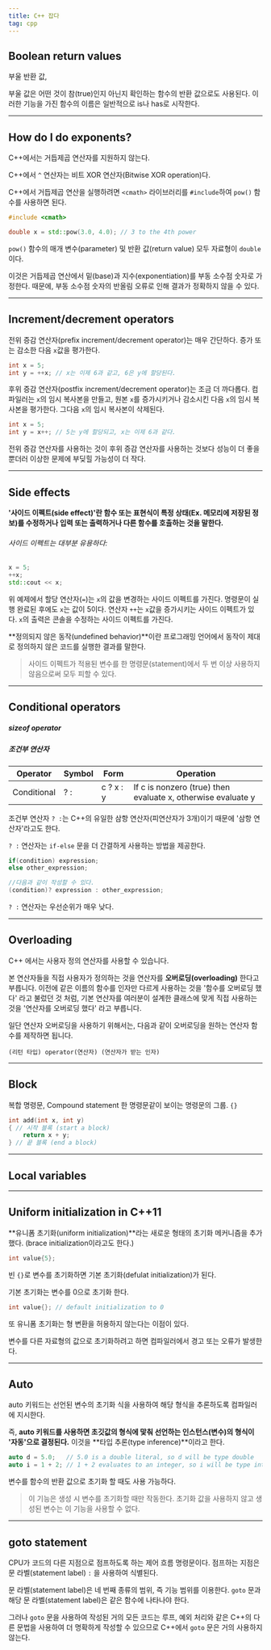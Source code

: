 ```yaml
---
title: C++ 잡다
tag: cpp
---
```






## Boolean return values

부울 반환 값,

부울 값은 어떤 것이 참(true)인지 아닌지 확인하는 함수의 반환 값으로도 사용된다. 이러한 기능을 가진 함수의 이름은 일반적으로 is나 has로 시작한다.

---

## How do I do exponents?

C++에서는 거듭제곱 연산자를 지원하지 않는다.

C++에서 `^` 연산자는 비트 XOR 연산자(Bitwise XOR operation)다. 

C++에서 거듭제곱 연산을 실행하려면 `<cmath>` 라이브러리를 `#include`하여 `pow()` 함수를 사용하면 된다.

```cpp
#include <cmath>

double x = std::pow(3.0, 4.0); // 3 to the 4th power
```

`pow()` 함수의 매개 변수(parameter) 및 반환 값(return value) 모두 자료형이 `double`이다. 

이것은 거듭제곱 연산에서 밑(base)과 지수(exponentiation)를 부동 소수점 숫자로 가정한다. 때문에, 부동 소수점 숫자의 반올림 오류로 인해 결과가 정확하지 않을 수 있다.

---

## Increment/decrement operators

전위 증감 연산자(prefix increment/decrement operator)는 매우 간단하다. 증가 또는 감소한 다음 `x`값을 평가한다.

```cpp
int x = 5;
int y = ++x; // x는 이제 6과 같고, 6은 y에 할당된다.
```

후위 증감 연산자(postfix increment/decrement operator)는 조금 더 까다롭다. 컴파일러는 `x`의 임시 복사본을 만들고, 원본 `x`를 증가시키거나 감소시킨 다음 `x`의 임시 복사본을 평가한다. 그다음 `x`의 임시 복사본이 삭제된다.

```cpp
int x = 5;
int y = x++; // 5는 y에 할당되고, x는 이제 6과 같다.
```

전위 증감 연산자를 사용하는 것이 후위 증감 연산자를 사용하는 것보다 성능이 더 좋을뿐더러 이상한 문제에 부딪힐 가능성이 더 작다.



---

## Side effects

**'사이드 이펙트(side effect)'란 함수 또는 표현식이 특정 상태(Ex. 메모리에 저장된 정보)를 수정하거나 입력 또는 출력하거나 다른 함수를 호출하는 것을 말한다.**

###### 사이드 이펙트는 대부분 유용하다:

```cpp
x = 5;
++x;
std::cout << x;
```

위 예제에서 할당 연산자(`=`)는 `x`의 값을 변경하는 사이드 이펙트를 가진다. 명령문이 실행 완료된 후에도 `x`는 값이 5이다. 연산자 `++`는 `x`값을 증가시키는 사이드 이펙트가 있다. `x`의 출력은 콘솔을 수정하는 사이드 이펙트를 가진다.

**정의되지 않은 동작(undefined behavior)**이란 프로그래밍 언어에서 동작이 제대로 정의하지 않은 코드를 실행한 결과를 말한다.

> 사이드 이펙트가 적용된 변수를 한 명령문(statement)에서 두 번 이상 사용하지 않음으로써 모두 피할 수 있다.

---

## Conditional operators

##### sizeof operator

##### 조건부 연산자

| Operator    | Symbol | Form      | Operation                                                    |
| ----------- | ------ | --------- | ------------------------------------------------------------ |
| Conditional | ? :    | c ? x : y | If c is nonzero (true) then evaluate x, otherwise evaluate y |

조건부 연산자 `? :`는 C++의 유일한 삼항 연산자(피연산자가 3개)이기 때문에 '삼항 연산자'라고도 한다.

`? :` 연산자는 `if-else` 문을 더 간결하게 사용하는 방법을 제공한다.

```cpp
if(condition) expression;
else other_expression;

//다음과 같이 작성할 수 있다.
(condition)? expression : other_expression;
```

`? :` 연산자는 우선순위가 매우 낮다.

---

## Overloading

C++ 에서는 사용자 정의 연산자를 사용할 수 있습니다. 

본 연산자들을 직접 사용자가 정의하는 것을 연산자를 **오버로딩(overloading)** 한다고 부릅니다. 이전에 같은 이름의 함수를 인자만 다르게 사용하는 것을 '함수를 오버로딩 했다' 라고 불렀던 것 처럼, 기본 연산자를 여러분이 설계한 클래스에 맞게 직접 사용하는 것을 '연산자를 오버로딩 했다' 라고 부릅니다.

일단 연산자 오버로딩을 사용하기 위해서는, 다음과 같이 오버로딩을 원하는 연산자 함수를 제작하면 됩니다.

```
(리턴 타입) operator(연산자) (연산자가 받는 인자)
```

---

## Block

복합 명령문, Compound statement 한 명령문같이 보이는 명령문의 그룹. `{}`

```cpp
int add(int x, int y) 
{ // 시작 블록 (start a block) 
	return x + y; 
} // 끝 블록 (end a block)
```

---

## Local variables

---

## Uniform initialization in C++11

**유니폼 초기화(uniform initialization)**라는 새로운 형태의 초기화 메커니즘을 추가했다. (brace initialization이라고도 한다.)

```cpp
int value{5};
```

빈 `{}`로 변수를 초기화하면 기본 초기화(defulat initialization)가 된다. 

기본 초기화는 변수를 0으로 초기화 한다.

```cpp
int value{}; // default initialization to 0
```

또 유니폼 초기화는 형 변환을 허용하지 않는다는 이점이 있다. 

변수를 다른 자료형의 값으로 초기화하려고 하면 컴파일러에서 경고 또는 오류가 발생한다.

---

## Auto

auto 키워드는 선언된 변수의 초기화 식을 사용하여 해당 형식을 추론하도록 컴파일러에 지시한다.

즉, **auto 키워드를 사용하면 초깃값의 형식에 맟춰 선언하는 인스턴스(변수)의 형식이 '자동'으로 결정된다.** 이것을 **타입 추론(type inference)**이라고 한다.

```cpp
auto d = 5.0;   // 5.0 is a double literal, so d will be type double
auto i = 1 + 2; // 1 + 2 evaluates to an integer, so i will be type int
```

변수를 함수의 반환 값으로 초기화 할 때도 사용 가능하다.

> 이 기능은 생성 시 변수를 초기화할 때만 작동한다. 초기화 값을 사용하지 않고 생성된 변수는 이 기능을 사용할 수 없다.

---

## goto statement

CPU가 코드의 다른 지점으로 점프하도록 하는 제어 흐름 명령문이다. 점프하는 지점은 문 라벨(statement label) `:` 을 사용하여 식별된다. 

문 라벨(statement label)은 네 번째 종류의 범위, 즉 기능 범위를 이용한다. `goto` 문과 해당 문 라벨(statement label)은 같은 함수에 나타나야 한다.

그러나 `goto` 문을 사용하여 작성된 거의 모든 코드는 루프, 예외 처리와 같은 C++의 다른 문법을 사용하여 더 명확하게 작성할 수 있으므로 C++에서 `goto` 문은 거의 사용하지 않는다.

